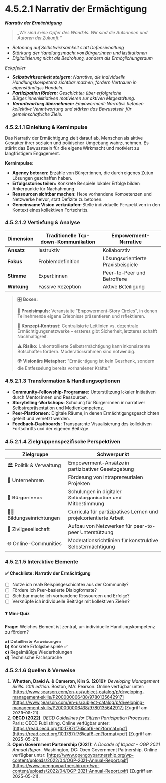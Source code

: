 # 4.5.2.1 Narrativ der Ermächtigung

_**Narrativ der Ermächtigung**_

> _„Wir sind keine Opfer des Wandels. Wir sind die Autorinnen und Autoren der Zukunft.“_

* _Betonung auf Selbstwirksamkeit statt Defensivhaltung_
* _Stärkung der Handlungsmacht von Bürger:innen und Institutionen_
* _Digitalisierung nicht als Bedrohung, sondern als Ermöglichungsraum_

_Eckpfeiler_

* _**Selbstwirksamkeit steigern:** Narrative, die individuelle Handlungskompetenz sichtbar machen, fördern Vertrauen in eigenständiges Handeln._
* _**Partizipation fördern:** Geschichten über erfolgreiche Bürger:inneninitiativen motivieren zur aktiven Mitgestaltung._
* _**Verantwortung übernehmen:** Empowerment-Narrative betonen kollektive Verantwortung und stärken das Bewusstsein für gemeinschaftliche Ziele._

### 4.5.2.1.1 Einleitung & Kernimpulse

Das Narrativ der Ermächtigung zielt darauf ab, Menschen als aktive Gestalter ihrer sozialen und politischen Umgebung wahrzunehmen. Es stärkt das Bewusstsein für die eigene Wirkmacht und motiviert zu langfristigem Engagement.

**Kernimpulse:**

* **Agency betonen:** Erzähle von Bürger:innen, die durch eigenes Zutun Lösungen geschaffen haben.
* **Erfolgsstories teilen:** Konkrete Beispiele lokaler Erfolge bilden Ankerpunkte für Nachahmung.
* **Ressourcen sichtbar machen:** Hebe vorhandene Kompetenzen und Netzwerke hervor, statt Defizite zu betonen.
* **Gemeinsame Vision verknüpfen:** Stelle individuelle Perspektiven in den Kontext eines kollektiven Fortschritts.

### 4.5.2.1.2 Vertiefung & Analyse

| Dimension   | Traditionelle Top-down-Kommunikation | Empowerment-Narrative              |
| ----------- | ------------------------------------ | ---------------------------------- |
| **Ansatz**  | Instruktiv                           | Kollaborativ                       |
| **Fokus**   | Problemdefinition                    | Lösungsorientierte Praxisbeispiele |
| **Stimme**  | Expert:innen                         | Peer-to-Peer und Betroffene        |
| **Wirkung** | Passive Rezeption                    | Aktive Beteiligung                 |

> 🎛️ **Boxen:**
>
> 📌 **Praxisimpuls:** Veranstalte "Empowerment-Story Circles", in denen Teilnehmende eigene Erlebnisse präsentieren und reflektieren.
>
> 🧠 **Konzept-Kontrast:** Centralisierte Leitlinien vs. dezentrale Ermächtigungsnetzwerke – ersteres gibt Sicherheit, letzteres schafft Nachhaltigkeit.
>
> ⚠️ **Risiko:** Unkontrollierte Selbstermächtigung kann inkonsistente Botschaften fördern. Moderationsrahmen sind notwendig.
>
> 🌍 **Visionäre Metapher:** "Ermächtigung ist kein Geschenk, sondern die Entfesselung bereits vorhandener Kräfte."

### 4.5.2.1.3 Transformation & Handlungsoptionen

* **Community-Fellowship-Programme:** Unterstützung lokaler Initiativen durch Mentor:innen und Ressourcen.
* **Storytelling-Workshops:** Schulung für Bürger:innen in narrativer Selbstrepräsentation und Medienkompetenz.
* **Peer-Plattformen:** Digitale Räume, in denen Ermächtigungsgeschichten geteilt und vernetzt werden.
* **Feedback-Dashboards:** Transparente Visualisierung des kollektiven Fortschritts und der eigenen Beiträge.

### 4.5.2.1.4 Zielgruppenspezifische Perspektiven

| Zielgruppe                  | Schwerpunkt                                                       |
| --------------------------- | ----------------------------------------------------------------- |
| 🏛️ Politik & Verwaltung    | Empowerment-Ansätze in partizipativer Gesetzgebung                |
| 🏢 Unternehmen              | Förderung von intrapreneurialen Projekten                         |
| 🧍 Bürger:innen             | Schulungen in digitaler Selbstorganisation und Mitbestimmung      |
| 👩‍🏫 Bildungseinrichtungen | Curricula für partizipatives Lernen und projektorientierte Arbeit |
| 🤝 Zivilgesellschaft        | Aufbau von Netzwerken für peer-to-peer Unterstützung              |
| 🌐 Online-Communities       | Moderationsrichtlinien für konstruktive Selbstermächtigung        |

### 4.5.2.1.5 Interaktive Elemente

#### ✅ Checkliste: Narrativ der Ermächtigung

* [ ] Nutze ich reale Beispielgeschichten aus der Community?
* [ ] Fördere ich Peer-basierte Dialogformate?
* [ ] Sichtbar mache ich vorhandene Ressourcen und Erfolge?
* [ ] Verknüpfe ich individuelle Beiträge mit kollektiven Zielen?

#### ❓ Mini-Quiz

**Frage:** Welches Element ist zentral, um individuelle Handlungskompetenz zu fördern?

**a)** Detaillierte Anweisungen\
**b)** Konkrete Erfolgsbeispiele ✅\
**c)** Regelmäßige Wiederholungen\
**d)** Technische Fachsprache

### 4.5.2.1.6 Quellen & Verweise

1. **Whetten, David A. & Cameron, Kim S. (2019):** _Developing Management Skills. 10th edition._ Boston, MA: Pearson. Online verfügbar unter: [https://www.pearson.com/en-us/subject-catalog/p/developing-management-skills/P200000006438/9780135642917](https://www.pearson.com/en-us/subject-catalog/p/developing-management-skills/P200000006438/9780135642917) (Zugriff am 2025-05-21). 
2. **OECD (2022):** _OECD Guidelines for Citizen Participation Processes._ Paris: OECD Publishing. Online verfügbar unter: [https://read.oecd.org/10.1787/f765caf6-en?format=pdf](https://read.oecd.org/10.1787/f765caf6-en?format=pdf) (Zugriff am 2025-05-21).
3. **Open Government Partnership (2021):** _A Decade of Impact – OGP 2021 Annual Report._ Washington, DC: Open Government Partnership. Online verfügbar unter: [https://www.opengovpartnership.org/wp-content/uploads/2022/04/OGP-2021-Annual-Report.pdf](https://www.opengovpartnership.org/wp-content/uploads/2022/04/OGP-2021-Annual-Report.pdf) (Zugriff am 2025-05-21).
